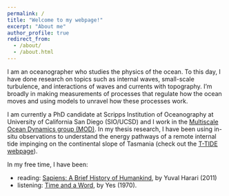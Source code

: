 ```yaml
---
permalink: /
title: "Welcome to my webpage!"
excerpt: "About me"
author_profile: true
redirect_from: 
  - /about/
  - /about.html
---
```


I am an oceanographer who studies the physics of the ocean. To this day, I have done research on topics such as internal waves, small-scale turbulence, and interactions of waves and currents with topography. I’m broadly in making measurements of processes that regulate how the ocean moves and using models to unravel how these processes work.

I am currently a PhD candidate at Scripps Institution of Oceanography at University of California San Diego (SIO/UCSD) and I work in the [Multiscale Ocean Dynamics group (MOD)](http://www.mod.ucsd.edu/). In my thesis research, I have been using in-situ observations to understand the energy pathways of a remote internal tide impinging on the continental slope of Tasmania (check out the [T-TIDE webpage](https://sioweb.ucsd.edu/projects/ttide/)).

In my free time, I have been:
* reading: [Sapiens: A Brief History of Humankind](https://en.wikipedia.org/wiki/Sapiens:_A_Brief_History_of_Humankind), by Yuval Harari (2011)
* listening: [Time and a Word](https://en.wikipedia.org/wiki/Time_and_a_Word), by Yes (1970).